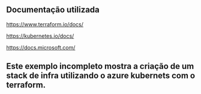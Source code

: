 ## Documentação utilizada

https://www.terraform.io/docs/

https://kubernetes.io/docs/

https://docs.microsoft.com/

## Este exemplo incompleto mostra a criação de um stack de infra utilizando o azure kubernets com o terraform.